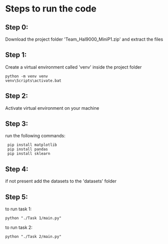 # Steps to run the code

## Step 0:
Download the project folder 'Team_Hal9000_MiniP1.zip' and extract the files

## Step 1:
Create a virtual environment called 'venv' inside the project folder

```
python -m venv venv
venv\Scripts\activate.bat 
```

## Step 2:
Activate virtual environment on your machine

## Step 3:
run the following commands:
``` 
 pip install matplotlib
 pip install pandas
 pip install sklearn 
 ```

## Step 4: 
if not present add the datasets to the 'datasets' folder

## Step 5:
to run task 1:

``` python "./Task 1/main.py" ```

to run task 2:

``` python "./Task 2/main.py" ```
